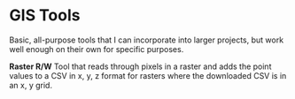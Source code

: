 # GIS Tools
Basic, all-purpose tools that I can incorporate into larger projects, but work well enough on their own for specific purposes.

**Raster R/W**
Tool that reads through pixels in a raster and adds the point values to a CSV in x, y, z format for rasters where the downloaded CSV is in an x, y grid.
